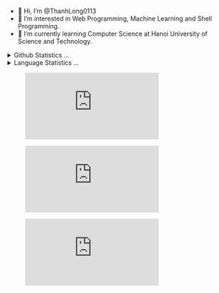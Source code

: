 - 👋 Hi, I’m @ThanhLong0113
- 👀 I’m interested in Web Programming, Machine Learning and Shell Programming.
- 🌱 I’m currently learning Computer Science at Hanoi University of Science and Technology.

<!--START_SECTION:waka-->
<!--END_SECTION:waka-->

<details>
  <summary>Github Statistics ...</summary>
  <p align="center">
    <img src="https://github-readme-stats.vercel.app/api?username=longlt&showicon=true&hide=stars,commits,prs,issues,contribs"/>
  </p>
</details>
<details>
  <summary>Language Statistics ...</summary><br/>
  <p align="center">
    <img src="https://wakatime.com/share/@76696a60-06d9-42d7-b84c-180fa6532c7a/945764d5-cb55-4471-b9ec-64dfea767572.svg" height="400"/>
  </p>
</details>

<figure><embed src="https://wakatime.com/share/@76696a60-06d9-42d7-b84c-180fa6532c7a/5806f04b-b5e9-48cf-aab1-ddb7c6aae8d8.svg"></embed></figure>

<figure><embed src="https://wakatime.com/share/@76696a60-06d9-42d7-b84c-180fa6532c7a/40e5feaa-a7fd-4673-9349-420b298cd1d0.svg"></embed></figure>

<figure><embed src="https://wakatime.com/share/@76696a60-06d9-42d7-b84c-180fa6532c7a/113d2e9a-1203-45a0-8e85-6d4cd03a1cb7.svg"></embed></figure>
